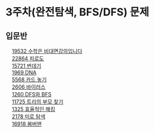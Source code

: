 # 3주차(완전탐색, BFS/DFS) 문제

## 입문반

<img src="https://static.solved.ac/tier_small/4.svg" height="13"> <a href="https://www.acmicpc.net/problem/19532">19532 수학은 비대면강의입니다</a>  
<img src="https://static.solved.ac/tier_small/4.svg" height="13"> <a href="https://www.acmicpc.net/problem/22864">22864 피로도</a>  
<img src="https://static.solved.ac/tier_small/6.svg" height="13"> <a href="https://www.acmicpc.net/problem/15721">15721 번데기</a>  
<img src="https://static.solved.ac/tier_small/7.svg" height="13"> <a href="https://www.acmicpc.net/problem/1969">1969 DNA</a>  
<img src="https://static.solved.ac/tier_small/7.svg" height="13"> <a href="https://www.acmicpc.net/problem/5568">5568 카드 놓기</a>  
<img src="https://static.solved.ac/tier_small/8.svg" height="13"> <a href="https://www.acmicpc.net/problem/2606">2606 바이러스</a>  
<img src="https://static.solved.ac/tier_small/9.svg" height="13"> <a href="https://www.acmicpc.net/problem/1260">1260 DFS와 BFS</a>  
<img src="https://static.solved.ac/tier_small/9.svg" height="13"> <a href="https://www.acmicpc.net/problem/11725">11725 트리의 부모 찾기</a>  
<img src="https://static.solved.ac/tier_small/10.svg" height="13"> <a href="https://www.acmicpc.net/problem/1325">1325 효율적인 해킹</a>  
<img src="https://static.solved.ac/tier_small/10.svg" height="13"> <a href="https://www.acmicpc.net/problem/2178">2178 미로 탐색</a>  
<img src="https://static.solved.ac/tier_small/10.svg" height="13"> <a href="https://www.acmicpc.net/problem/16918">16918 봄버맨</a>  
